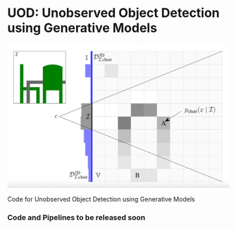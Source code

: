 # UOD: Unobserved Object Detection using Generative Models

![Unobserved Object Detection Example](assets/images/UOD.png)

Code for Unobserved Object Detection using Generative Models

### Code and Pipelines to be released soon
